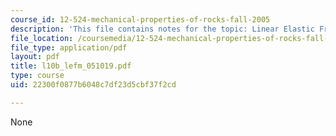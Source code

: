 ```yaml
---
course_id: 12-524-mechanical-properties-of-rocks-fall-2005
description: 'This file contains notes for the topic: Linear Elastic Fracture Mechanics.'
file_location: /coursemedia/12-524-mechanical-properties-of-rocks-fall-2005/22300f0877b6048c7df23d5cbf37f2cd_l10b_lefm_051019.pdf
file_type: application/pdf
layout: pdf
title: l10b_lefm_051019.pdf
type: course
uid: 22300f0877b6048c7df23d5cbf37f2cd

---
```

None